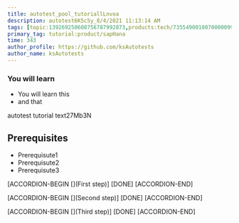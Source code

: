 ```yaml
---
title: autotest_pool_tutoriallLnvoa
description: autotest6K5c5y_8/4/2021 11:13:14 AM
tags: [topic:139269250608756787992873,products:tech/73554900100700000996,tutorial:experience/advanced]
primary_tag: tutorial:product/sapHana
time: 343
author_profile: https://github.com/ksAutotests
author_name: ksAutotests
---
```

### You will learn
- You will learn this
- and that

autotest tutorial text27Mb3N

## Prerequisites
- Prerequisute1
- Prerequisute2
- Prerequisute3

[ACCORDION-BEGIN [](First step)]
[DONE]
[ACCORDION-END]

[ACCORDION-BEGIN [](Second step)]
[DONE]
[ACCORDION-END]

[ACCORDION-BEGIN [](Third step)]
[DONE]
[ACCORDION-END]

